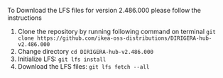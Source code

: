 To Download the LFS files for version 2.486.000 please follow the instructions

1. Clone the repository by running following command on terminal `git clone https://github.com/ikea-oss-distributions/DIRIGERA-hub-v2.486.000`
2. Change directory `cd DIRIGERA-hub-v2.486.000`
3. Initialize LFS: `git lfs install`
4. Download the LFS files: `git lfs fetch --all`
